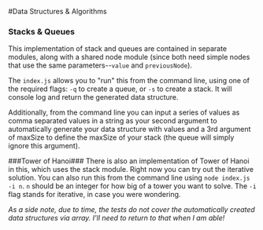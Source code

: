#Data Structures & Algorithms
### Stacks & Queues

This implementation of stack and queues are contained in separate modules, along with a shared node module (since both need simple nodes that use the same parameters--```value``` and ```previousNode```).

The ```index.js``` allows you to "run" this from the command line, using one of the required flags: ```-q``` to create a queue, or ```-s``` to create a stack. It will console log and return the generated data structure.

Additionally, from the command line you can input a series of values as comma separated values in a string as your second argument to automatically generate your data structure with values and a 3rd argument of maxSize to define the maxSize of your stack (the queue will simply ignore this argument).

###Tower of Hanoi###
There is also an implementation of Tower of Hanoi in this, which uses the stack module. Right now you can try out the iterative solution. You can also run this from the command line using ```node index.js -i n```. ```n``` should be an integer for how big of a tower you want to solve. The ```-i``` flag stands for iterative, in case you were wondering.

_As a side note, due to time, the tests do not cover the automatically created data structures via array. I'll need to return to that when I am able!_
